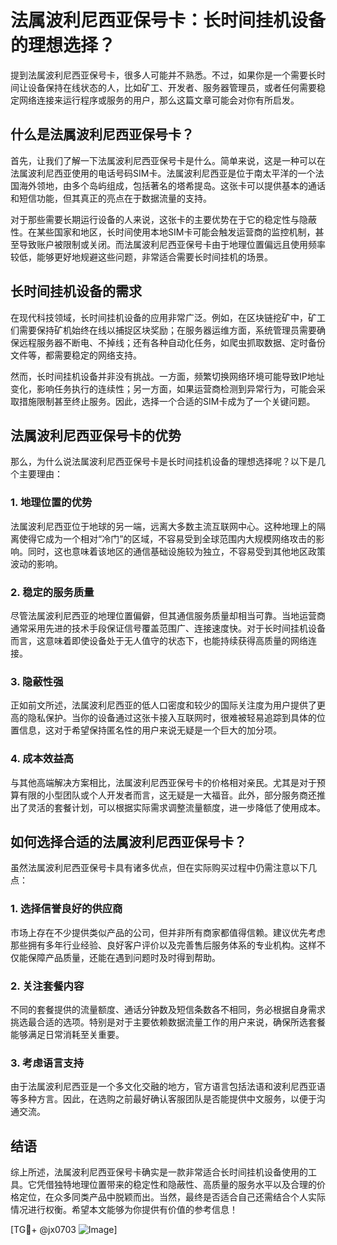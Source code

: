 # 法属波利尼西亚保号卡：长时间挂机设备的理想选择？

提到法属波利尼西亚保号卡，很多人可能并不熟悉。不过，如果你是一个需要长时间让设备保持在线状态的人，比如矿工、开发者、服务器管理员，或者任何需要稳定网络连接来运行程序或服务的用户，那么这篇文章可能会对你有所启发。

## 什么是法属波利尼西亚保号卡？

首先，让我们了解一下法属波利尼西亚保号卡是什么。简单来说，这是一种可以在法属波利尼西亚使用的电话号码SIM卡。法属波利尼西亚是位于南太平洋的一个法国海外领地，由多个岛屿组成，包括著名的塔希提岛。这张卡可以提供基本的通话和短信功能，但其真正的亮点在于数据流量的支持。

对于那些需要长期运行设备的人来说，这张卡的主要优势在于它的稳定性与隐蔽性。在某些国家和地区，长时间使用本地SIM卡可能会触发运营商的监控机制，甚至导致账户被限制或关闭。而法属波利尼西亚保号卡由于地理位置偏远且使用频率较低，能够更好地规避这些问题，非常适合需要长时间挂机的场景。

## 长时间挂机设备的需求

在现代科技领域，长时间挂机设备的应用非常广泛。例如，在区块链挖矿中，矿工们需要保持矿机始终在线以捕捉区块奖励；在服务器运维方面，系统管理员需要确保远程服务器不断电、不掉线；还有各种自动化任务，如爬虫抓取数据、定时备份文件等，都需要稳定的网络支持。

然而，长时间挂机设备并非没有挑战。一方面，频繁切换网络环境可能导致IP地址变化，影响任务执行的连续性；另一方面，如果运营商检测到异常行为，可能会采取措施限制甚至终止服务。因此，选择一个合适的SIM卡成为了一个关键问题。

## 法属波利尼西亚保号卡的优势

那么，为什么说法属波利尼西亚保号卡是长时间挂机设备的理想选择呢？以下是几个主要理由：

### 1. 地理位置的优势

法属波利尼西亚位于地球的另一端，远离大多数主流互联网中心。这种地理上的隔离使得它成为一个相对“冷门”的区域，不容易受到全球范围内大规模网络攻击的影响。同时，这也意味着该地区的通信基础设施较为独立，不容易受到其他地区政策波动的影响。

### 2. 稳定的服务质量

尽管法属波利尼西亚的地理位置偏僻，但其通信服务质量却相当可靠。当地运营商通常采用先进的技术手段保证信号覆盖范围广、连接速度快。对于长时间挂机设备而言，这意味着即使设备处于无人值守的状态下，也能持续获得高质量的网络连接。

### 3. 隐蔽性强

正如前文所述，法属波利尼西亚的低人口密度和较少的国际关注度为用户提供了更高的隐私保护。当你的设备通过这张卡接入互联网时，很难被轻易追踪到具体的位置信息，这对于希望保持匿名性的用户来说无疑是一个巨大的加分项。

### 4. 成本效益高

与其他高端解决方案相比，法属波利尼西亚保号卡的价格相对亲民。尤其是对于预算有限的小型团队或个人开发者而言，这无疑是一大福音。此外，部分服务商还推出了灵活的套餐计划，可以根据实际需求调整流量额度，进一步降低了使用成本。

## 如何选择合适的法属波利尼西亚保号卡？

虽然法属波利尼西亚保号卡具有诸多优点，但在实际购买过程中仍需注意以下几点：

### 1. 选择信誉良好的供应商

市场上存在不少提供类似产品的公司，但并非所有商家都值得信赖。建议优先考虑那些拥有多年行业经验、良好客户评价以及完善售后服务体系的专业机构。这样不仅能保障产品质量，还能在遇到问题时及时得到帮助。

### 2. 关注套餐内容

不同的套餐提供的流量额度、通话分钟数及短信条数各不相同，务必根据自身需求挑选最合适的选项。特别是对于主要依赖数据流量工作的用户来说，确保所选套餐能够满足日常消耗至关重要。

### 3. 考虑语言支持

由于法属波利尼西亚是一个多文化交融的地方，官方语言包括法语和波利尼西亚语等多种方言。因此，在选购之前最好确认客服团队是否能提供中文服务，以便于沟通交流。

## 结语

综上所述，法属波利尼西亚保号卡确实是一款非常适合长时间挂机设备使用的工具。它凭借独特地理位置带来的稳定性和隐蔽性、高质量的服务水平以及合理的价格定位，在众多同类产品中脱颖而出。当然，最终是否适合自己还需结合个人实际情况进行权衡。希望本文能够为你提供有价值的参考信息！

[TG💪+ @jx0703 ![Image](https://github.com/user-attachments/assets/dbca1d08-cadb-493c-b0ec-ad6f7a83f270)]